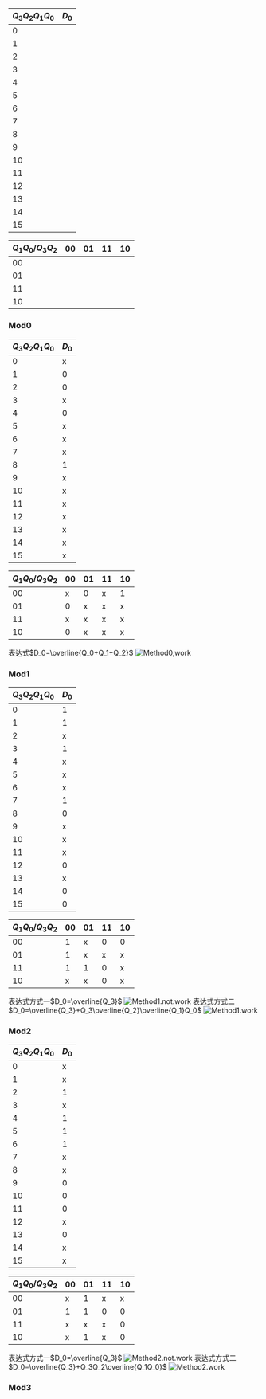 |$Q_3Q_2Q_1Q_0$|$D_0$|
|---|---|
|0||
|1||
|2||
|3||
|4||
|5||
|6||
|7||
|8||
|9||
|10||
|11||
|12||
|13||
|14||
|15||

|$Q_1Q_0$/$Q_3Q_2$|00|01|11|10|
|---|---|---|---|---|
|00|||||
|01|||||
|11|||||
|10|||||

### Mod0

|$Q_3Q_2Q_1Q_0$|$D_0$|
|---|---|
|0|x|
|1|0|
|2|0|
|3|x|
|4|0|
|5|x|
|6|x|
|7|x|
|8|1|
|9|x|
|10|x|
|11|x|
|12|x|
|13|x|
|14|x|
|15|x|

|$Q_1Q_0/Q_3Q_2$|00|01|11|10|
|---|---|---|---|---|
|00|x|0|x|1|
|01|0|x|x|x|
|11|x|x|x|x|
|10|0|x|x|x|

表达式$D_0=\overline{Q_0+Q_1+Q_2}$
![Method0,work](exm7photo/Method_0.PNG)

### Mod1
|$Q_3Q_2Q_1Q_0$|$D_0$|
|---|---|
|0|1|
|1|1|
|2|x|
|3|1|
|4|x|
|5|x|
|6|x|
|7|1|
|8|0|
|9|x|
|10|x|
|11|x|
|12|0|
|13|x|
|14|0|
|15|0|

|$Q_1Q_0$/$Q_3Q_2$|00|01|11|10|
|---|---|---|---|---|
|00|1|x|0|0|
|01|1|x|x|x|
|11|1|1|0|x|
|10|x|x|0|x|

表达式方式一$D_0=\overline{Q_3}$
![Method1.not.work](exm7photo/Method_1_0.PNG)
表达式方式二$D_0=\overline{Q_3}+Q_3\overline{Q_2}\overline{Q_1}Q_0$
![Method1.work](exm7photo/Method_1_1.PNG)
### Mod2
|$Q_3Q_2Q_1Q_0$|$D_0$|
|---|---|
|0|x|
|1|x|
|2|1|
|3|x|
|4|1|
|5|1|
|6|1|
|7|x|
|8|x|
|9|0|
|10|0|
|11|0|
|12|x|
|13|0|
|14|x|
|15|x|

|$Q_1Q_0$/$Q_3Q_2$|00|01|11|10|
|---|---|---|---|---|
|00|x|1|x|x|
|01|1|1|0|0|
|11|x|x|x|0|
|10|x|1|x|0|

表达式方式一$D_0=\overline{Q_3}$
![Method2.not.work](exm7photo/Method_1_0.PNG)
表达式方式二$D_0=\overline{Q_3}+Q_3Q_2\overline{Q_1Q_0}$
![Method2.work](exm7photo/Method_2_1.PNG)

### Mod3

